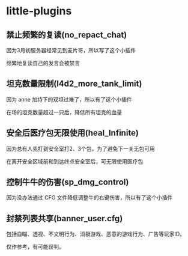 # little-plugins
## 禁止频繁的复读(no_repact_chat)
因为3月初服务器经常见到麦片哥，所以写了这个小插件

频繁地复读自己的发言会被禁言

## 坦克数量限制(l4d2_more_tank_limit)
因为 anne 加持下的双坦过难了，所以有了这个小插件

在场的坦克数量超过一只后，降低所有坦克的血量


## 安全后医疗包无限使用(heal_Infinite)
因为总有人先打到安全室打2、3个包，为了避免下一关无包可用

在离开安全区域前和到达终点安全室后，可无限使用医疗包

## 控制牛牛的伤害(sp_dmg_control)
因为没办法通过 CFG 文件降低调整牛的右键伤害，所以有了这个小插件 

## 封禁列表共享(banner_user.cfg)
包括自瞄、透视、不文明行为、消极游戏、恶意的游戏行为、广告等玩家ID。

仅作参考，有可能误判。
